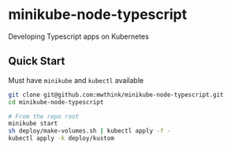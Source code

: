 # minikube-node-typescript
Developing Typescript apps on Kubernetes

## Quick Start
Must have `minikube` and `kubectl` available

```sh
git clone git@github.com:mwthink/minikube-node-typescript.git
cd minikube-node-typescript

# From the repo root
minikube start
sh deploy/make-volumes.sh | kubectl apply -f -
kubectl apply -k deploy/kustom
```
